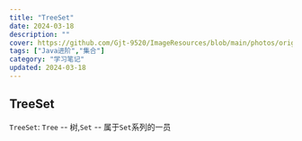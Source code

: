 ```yaml
---
title: "TreeSet"
date: 2024-03-18
description: ""
cover: https://github.com/Gjt-9520/ImageResources/blob/main/photos/original/Ximage100.jpg?raw=true
tags: ["Java进阶","集合"]
category: "学习笔记"
updated: 2024-03-18
---
```


## TreeSet

`TreeSet`: `Tree` -- 树,`Set` -- 属于`Set`系列的一员